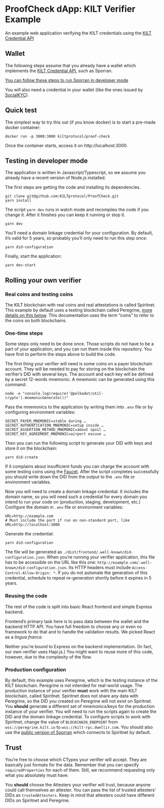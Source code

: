 # ProofCheck dApp: KILT Verifier Example

An example web application verifying the KILT credentials using the [KILT Credential API](https://github.com/KILTprotocol/spec-ext-credential-api#verification-workflow)

## Wallet

The following steps assume that you already have a wallet which implements the [KILT Credential API](https://github.com/KILTprotocol/spec-ext-credential-api), such as Sporran.

[You can follow these steps to run Sporran in developer mode](https://github.com/BTE-Trusted-Entity/sporran-extension/blob/main/docs/external.md)

You will also need a credential in your wallet (like the ones issued by [SocialKYC](https://socialkyc.io/)).

## Quick test

The simplest way to try this out (if you know docker) is to start a pre-made docker container:

```shell
docker run -p 3000:3000 kiltprotocol/proof-check
```

Once the container starts, access it on http://localhost:3000.

## Testing in developer mode

The application is written in Javascript/Typescript, so we assume you already have a recent version of Node.js installed.

The first steps are getting the code and installing its dependencies.

```shell
git clone git@github.com:KILTprotocol/ProofCheck.git
yarn install
```

The script `yarn dev` runs in watch mode and recompiles the code if you change it. After it finishes you can keep it running or stop it.

```shell
yarn dev
```

You’ll need a domain linkage credential for your configuration. By default, it’s valid for 5 years, so probably you’ll only need to run this step once:

```shell
yarn did-configuration
```

Finally, start the application:

```shell
yarn dev-start
```


## Rolling your own verifier

### Real coins and testing coins

The KILT blockchain with real coins and real attestations is called Spiritnet. This example by default uses a testing blockchain called Peregrine, [more details on this below](#production-configuration). This documentation uses the term “coins” to refer to the coins on both blockchains.


### One-time steps

Some steps only need to be done once. Those scripts do not have to be a part of your application, and you can run them inside this repository. You have first to perform the steps above to build the code.

The first thing your verifier will need is some coins on a payer blockchain account. They will be needed to pay for storing on the blockchain the verifier’s DID with several keys. The account and each key will be defined by a secret 12-words mnemonic. A mnemonic can be generated using this command:

```shell
node -e "console.log(require('@polkadot/util-crypto').mnemonicGenerate())"
```

Pass the mnemonics to the application by writing them into `.env` file or by configuring environment variables:

```
SECRET_PAYER_MNEMONIC=stable during …
SECRET_AUTHENTICATION_MNEMONIC=setup inside …
SECRET_ASSERTION_METHOD_MNEMONIC=about spoil …
SECRET_KEY_AGREEMENT_MNEMONIC=airport excuse …
```

Then you can run the following script to generate your DID with keys and store it on the blockchain:

```shell
yarn did-create
```

If it complains about insufficient funds you can charge the account with some testing coins using the [Faucet](https://faucet.peregrine.kilt.io/). After the script completes successfully you should write down the DID from the output to the `.env` file or environment variables.

Now you will need to create a domain linkage credential. It includes the domain name, so you will need such a credential for every domain you intend to run your code on (production, staging, development, etc.) Configure the domain in `.env` file or environment variables:

```
URL=http://example.com
# Must include the port if run on non-standard port, like URL=http://localhost:3000
```

Generate the credential:

```shell
yarn did-configuration
```

The file will be generated as `./dist/frontend/.well-known/did-configuration.json`. When you’re running your verifier application, this file has to be accessible on the URL like this one: `http://example.com/.well-known/did-configuration.json`. Its HTTP headers must include `Access-Control-Allow-Origin: *`. If you do not automate the generation of this credential, schedule to repeat re-generation shortly before it expires in 5 years.


### Reusing the code

The rest of the code is split into basic React frontend and simple Express backend.

Frontend’s primary task here is to pass data between the wallet and the backend HTTP API. You have full freedom to choose any or even no framework to do that and to handle the validation results. We picked React as a *lingua franca*.

Neither you’re bound to Express on the backend implementation. (In fact, our own verifier uses Hapi.js.) You might want to reuse more of this code, however, due to the complexity of the flow.


### Production configuration

By default, this example uses Peregrine, which is the testing instance of the KILT blockchain. Peregrine is not intended for real-world usage. The production instance of your verifier **must** work with the main KILT blockchain, called Spiritnet. Spiritnet does not share any data with Peregrine, so the DID you created on Peregrine will not exist on Spiritnet. You **should** generate a different set of mnemonics/keys for the production instance of your verifier. You will need to run the scripts again to create the DID and the domain linkage credential. To configure scripts to work with Spiritnet, change the value of `BLOCKCHAIN_ENDPOINT` from `wss://peregrine.kilt.io` to `wss://kilt-rpc.dwellir.com`. You should also use the [public version of Sporran](https://www.sporran.org/) which connects to Spiritnet by default.

## Trust

You’re free to choose which CTypes your verifier will accept. They are basically just formats for the data. Remember that you can specify `requiredProperties` for each of them. Still, we recommend requesting only what you absolutely must have.

You **should** choose the Attesters your verifier will trust, because anyone could call themselves an attester. You can pass the list of trusted attesters’ DIDs as `trustedAttesters`. Keep in mind that attesters could have different DIDs on Spiritnet and Peregrine.
